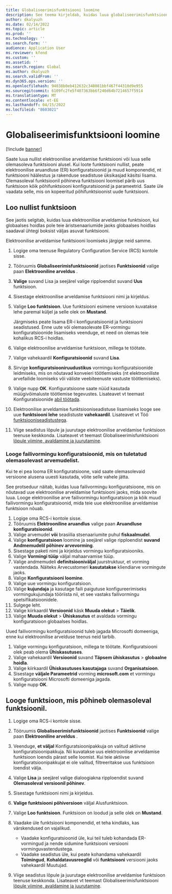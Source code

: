 ```yaml
---
title: Globaliseerimisfunktsiooni loomine
description: See teema kirjeldab, kuidas luua globaliseerimisfunktsiooni.
author: dkalyuzh
ms.date: 02/14/2022
ms.topic: article
ms.prod: ''
ms.technology: ''
ms.search.form: ''
audience: Application User
ms.reviewer: kfend
ms.custom: ''
ms.assetid: ''
ms.search.region: Global
ms.author: dkalyuzh
ms.search.validFrom: ''
ms.dyn365.ops.version: ''
ms.openlocfilehash: 94038b0eb412632c348081bbf467f44310d9e955
ms.sourcegitcommit: 6109fc2fe5f407363bb6f240d64b7214657f5914
ms.translationtype: MT
ms.contentlocale: et-EE
ms.lasthandoff: 04/15/2022
ms.locfileid: "8603021"
---
```

# <a name="create-a-globalization-feature"></a>Globaliseerimisfunktsiooni loomine

[!include [banner](../includes/banner.md)]

Saate luua nullist elektroonilise arveldamise funktsiooni või luua selle olemasoleva funktsiooni alusel. Kui loote funktsiooni nullist, peate elektroonilise aruandluse (ER) konfiguratsioonid ja muud komponendid, nt funktsiooni häälestus ja rakenduse seadistuse üksikasjad käsitsi lisama. Olemasoleval funktsioonil põhineva funktsiooni loomisel pärib uus funktsioon kõik põhifunktsiooni konfiguratsioonid ja parameetrid. Saate üle vaadata selle, mis on kopeeritud põhifunktsioonist uude funktsiooni.

## <a name="create-a-feature-from-scratch"></a>Loo nullist funktsioon

See jaotis selgitab, kuidas luua elektroonilise arveldamise funktsioon, kui globaalses hoidlas pole teie äristsenaariumide jaoks globaalses hoidlas saadaval ühtegi boksist väljas asuvat funktsiooni.

Elektroonilise arveldamise funktsiooni loomiseks järgige neid samme.

1. Logige oma teenuse Regulatory Configuration Service (RCS) kontole sisse.
2. Tööruumis **Globaliseerimisfunktsioonid** jaotises **Funktsioonid** valige paan **Elektrooniline arveldus** .
3. **Valige** suvand Lisa ja seejärel valige ripploendist suvand **Uus** funktsioon.
4. Sisestage elektroonilise arveldamise funktsiooni nimi ja kirjeldus.
5. Valige **Loo funktsioon**. Uue funktsiooni esimene versioon kuvatakse lehe paremal küljel ja selle olek on **Mustand**.

    Järgmiseks peate lisama ER-i konfiguratsioonid ja funktsiooni seadistused. Enne uute või olemasolevate ER-vormingu konfiguratsioonide lisamiseks veenduge, et need on olemas teie kohalikus RCS-i hoidlas.

6. Valige elektroonilise arveldamise funktsioon, millega te töötate.
7. Valige vahekaardil **Konfiguratsioonid** suvand **Lisa**.
8. Sirvige **konfiguratsiooniruudustikus** vormingu konfiguratsioonide leidmiseks, mis on nõutavad konveieri töötlemiseks (nt elektrooniliste arvefailide loomiseks või väliste veebiteenuste vastuste töötlemiseks).
9. Valige nupp **OK**. Konfiguratsioone saate nüüd kasutada müügivõimaluste töötlemise tegevustes. Lisateavet vt teemast Konfiguratsioonide [abil töötada](e-invoicing-work-configurations.md).
10. Elektroonilise arveldamise funktsiooniseadistuse lisamiseks looge see uue **funktsiooni lehe** seadistuste **vahekaardil**. Lisateavet vt Töö [funktsiooniseadistustega](e-invoicing-feature-setup.md).
11. Viige seadistus lõpule ja juurutage elektroonilise arveldamise funktsioon teenuse keskkonda. Lisateavet vt teemast Globaliseerimisfunktsiooni [lõpule viimine, avaldamine ja juurutamine](e-invoicing-complete-publish-deploy-globalization-feature.md).

### <a name="create-file-format-configurations-that-are-derived-from-the-existing-invoice-model"></a>Looge failivormingu konfiguratsioonid, mis on tuletatud olemasolevast arvemudelist.

Kui te ei pea looma ER konfiguratsioone, vaid saate olemasolevaid versioone alusena uuesti kasutada, võite selle vahele jätta.

See protseduur näitab, kuidas luua failivormingu konfiguratsioone, mis on nõutavad uue elektroonilise arveldamise funktsiooni jaoks, mida soovite luua. Looge elektroonilise arve failivormingu konfiguratsioon ja kõik muud failivormingu konfiguratsioonid, mida teie uue elektroonilise arveldamise funktsioon nõuab.

1. Logige oma RCS-i kontole sisse.
2. Tööruumis **Elektrooniline aruandlus** valige paan **Aruandluse konfiguratsioonid**.
3. Valige arvemudel **või** brasiilia stsenaariumite puhul **fiskaalmudel**.
4. Valige **konfiguratsioon** loomine ja seejärel valige ripploendist **suvand Andmemudelil põhinev arvevorming**.
5. Sisestage paketi nimi ja kirjeldus vormingu konfiguratsiooniks.
6. Valige **Vormingi tüüp** väljal mahaarvamise tüüp.
7. Valige andmemudeli **definitsiooniväljal** juurstruktuur, et vorming vastendada. Näiteks Arvecustomeri **kasutatakse** kliendiarve vormingute jaoks.
8. Valige **Konfiguratsiooni loomine**.
9. Valige uue vormingu konfiguratsioon.
10. Valige **kujundaja** ja kasutage faili paigutuse konfigureerimiseks vormingukujundaja tööriista nii, et see vastaks failivormingu spetsifikatsioonidele.
11. Sulgege leht.
12. Valige kiirkaardil **Versioonid** käsk **Muuda olekut** \> **Täielik**.
13. Valige **Muuda olekut** \> **Ühiskasutus** et avaldada vormingu konfiguratsioon globaalses hoidlas.

Uued failivormingu konfiguratsioonid tuleb jagada Microsofti domeeniga, enne kui elektroonilise arvelduse teenus neid tarbib.

1. Valige vormingu konfiguratsioon, millega te töötate. Konfiguratsiooni olek peab olema **Ühiskasutuses**.
2. Valige vahekaardil **Versioonid** suvand **Täpsem ühiskasutus** \> **globaalne hoidla**.
3. Valige kiirkaardil **Ühiskasutuses kasutajaga** suvand **Organisatsioon**.
4. Sisestage **väljale Parameetrid** vorming **microsoft.com** et vormingu konfiguratsiooni Microsofti domeeniga jagada.
5. Valige nupp **OK**.

## <a name="create-a-feature-that-is-based-on-an-existing-feature"></a>Looge funktsioon, mis põhineb olemasoleval funktsioonil.

1. Logige oma RCS-i kontole sisse.
2. Tööruumis **Globaliseerimisfunktsioonid** jaotises **Funktsioonid** valige paan **Elektrooniline arveldus** .
3. Veenduge, **et väljal** Konfiguratsioonipakkuja on valitud aktiivne konfiguratsioonipakkuja. Nii kuvatakse uus elektroonilise arveldamise funktsioon loendis pärast selle loomist. Kui teie aktiivse konfiguratsioonipakkujat ei ole valitud, filtreeritakse uus funktsioon loendist välja.
4. Valige **Lisa** ja seejärel valige dialoogiakna ripploendist suvand **Olemasoleval versioonil põhinev**.
5. Sisestage funktsiooni nimi ja kirjeldus.
6. **Valige funktsiooni põhiversioon** väljal Alusfunktsioon.
7. Valige **Loo funktsioon**. Funktsioon on loodud ja selle olek on **Mustand**.
8. Vaadake üle funktsiooni komponendid, et teha kindlaks, kas värskendused on vajalikud.

    - Vaadake konfiguratsioonid üle, kui teil tuleb kohandada ER-vormingud ja nende sidumine funktsiooni versiooni vorminguvastendustega.
    - Vaadake seadistus üle, kui peate kohandama vahekaardil **Toimingud**, **Kohaldatavusreeglid** või **funktsiooni** versiooni jaoks vahekaardil Muutujad.

9. Viige seadistus lõpule ja juurutage elektroonilise arveldamise funktsioon teenuse keskkonda. Lisateavet vt teemast Globaliseerimisfunktsiooni [lõpule viimine, avaldamine ja juurutamine](e-invoicing-complete-publish-deploy-globalization-feature.md).
